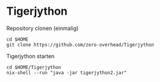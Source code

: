 # Tigerjython

Repository clonen (einmalig)
```
cd $HOME
git clone https://github.com/zero-overhead/Tigerjython
```

Tigerjython starten
```
cd $HOME/Tigerjython
nix-shell --run "java -jar tigerjython2.jar"
```
